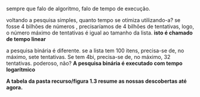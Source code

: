 sempre que falo de algoritmo, falo de tempo de execução.

voltando a pesquisa simples, quanto tempo se otimiza utilizando-a?
se fosse 4 bilhões de números , precisaríamos de 4 bilhões de tentativas, logo, o número máximo de tentativas é igual ao tamanho da lista. **isto é chamado de tempo linear**

a pesquisa binária é diferente. se a lista tem 100 itens, precisa-se de, no máximo, sete tentativas. Se tem 4bi, precisa-se de, no máximo, 32 tentativas. poderoso, não? **A pesquisa binária é executado com tempo logarítmico**

**A tabela da pasta recurso/figura 1.3 resume as nossas descobertas até agora.**

